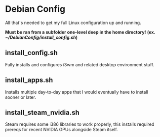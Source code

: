 # Debian Config
All that's needed to get my full Linux configuration up and running.

**Must be ran from a subfolder one-level deep in the home directory!**
**(ex. *~/DebianConfig/install_config.sh*)**

## install_config.sh
Fully installs and configures i3wm and related desktop environment stuff.

## install_apps.sh
Installs multiple day-to-day apps that I would eventually have to install sooner or later.

## install_steam_nvidia.sh
Steam requires some i386 libraries to work properly, this installs required prereqs for recent NVIDIA GPUs alongside Steam itself.

